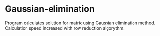 # Gaussian-elimination

Program calculates solution for matrix using Gaussian elimination method. Calculation speed increased with row reduction algorythm. 
